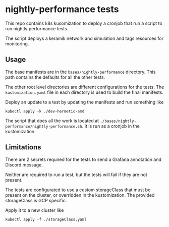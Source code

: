 # nightly-performance tests

This repo contains k8s kusomization to deploy a cronjob that run a script to run nightly performance tests.

The script deploys a keramik network and simulation and tags resources for monitoring.

## Usage

The base manifests are in the `bases/nightly-performance` directory. This path contains the defaults for all the other tests.

The other root level directories are different configurations for the tests. The `kustomization.yaml` file in each directory is used to build the final manifests.

Deploy an update to a test by updating the manifests and run something like

```
kubectl apply -k ./dev-hermetic-amd
```

The script that does all the work is located at `./bases/nightly-performance/nightly-performance.sh`. It is run as a cronjob in the kustomization.

## Limitations

There are 2 secrets required for the tests to send a Grafana annotation and Discord message.

Neither are required to run a test, but the tests will fail if they are not present.

The tests are configurated to use a custom storageClass that must be present on the cluster, or overridden in the kustomization. The provided storageClass is GCP specific.

Apply it to a new cluster like

```
kubectl apply -f ./storageClass.yaml
```